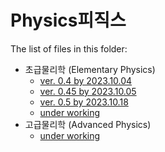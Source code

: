 # Physics피직스

The list of files in this folder:

* 초급물리학 (Elementary Physics)
  * [ver. 0.4 by 2023.10.04](elementary_v0_4.md)
  * [ver. 0.45 by 2023.10.05](elementary_v0_45.md)
  * [ver. 0.5 by 2023.10.18](elementary_v0_5.md)
  * [under working](elementary.md)
* 고급물리학 (Advanced Physics)
  * [under working](advanced.md)
